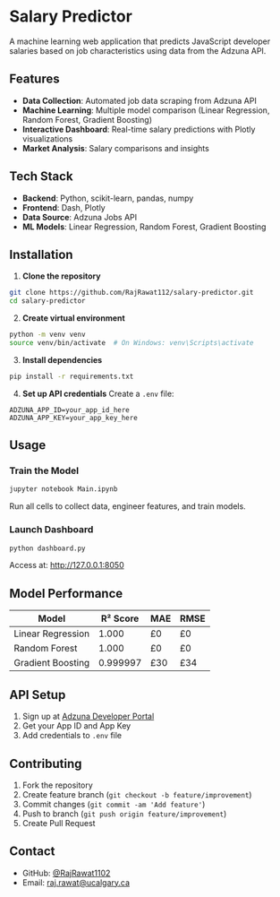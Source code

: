 # Salary Predictor

A machine learning web application that predicts JavaScript developer salaries based on job characteristics using data from the Adzuna API.

## Features

- **Data Collection**: Automated job data scraping from Adzuna API
- **Machine Learning**: Multiple model comparison (Linear Regression, Random Forest, Gradient Boosting)
- **Interactive Dashboard**: Real-time salary predictions with Plotly visualizations
- **Market Analysis**: Salary comparisons and insights

## Tech Stack

- **Backend**: Python, scikit-learn, pandas, numpy
- **Frontend**: Dash, Plotly
- **Data Source**: Adzuna Jobs API
- **ML Models**: Linear Regression, Random Forest, Gradient Boosting

## Installation

1. **Clone the repository**
```bash
git clone https://github.com/RajRawat112/salary-predictor.git
cd salary-predictor
```

2. **Create virtual environment**
```bash
python -m venv venv
source venv/bin/activate  # On Windows: venv\Scripts\activate
```

3. **Install dependencies**
```bash
pip install -r requirements.txt
```

4. **Set up API credentials**
Create a `.env` file:
```
ADZUNA_APP_ID=your_app_id_here
ADZUNA_APP_KEY=your_app_key_here
```

## Usage

### Train the Model
```bash
jupyter notebook Main.ipynb
```
Run all cells to collect data, engineer features, and train models.

### Launch Dashboard
```bash
python dashboard.py
```
Access at: http://127.0.0.1:8050

## Model Performance

| Model | R² Score | MAE | RMSE |
|-------|----------|-----|------|
| Linear Regression | 1.000 | £0 | £0 |
| Random Forest | 1.000 | £0 | £0 |
| Gradient Boosting | 0.999997 | £30 | £34 |

## API Setup

1. Sign up at [Adzuna Developer Portal](https://developer.adzuna.com/)
2. Get your App ID and App Key
3. Add credentials to `.env` file

## Contributing

1. Fork the repository
2. Create feature branch (`git checkout -b feature/improvement`)
3. Commit changes (`git commit -am 'Add feature'`)
4. Push to branch (`git push origin feature/improvement`)
5. Create Pull Request

## Contact

- GitHub: [@RajRawat1102](https://github.com/RajRawat1102)
- Email: raj.rawat@ucalgary.ca
